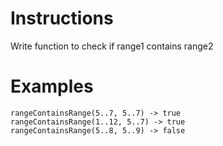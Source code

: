 # Instructions
Write function to check if range1 contains range2

# Examples
```
rangeContainsRange(5..7, 5..7) -> true
rangeContainsRange(1..12, 5..7) -> true
rangeContainsRange(5..8, 5..9) -> false

```
